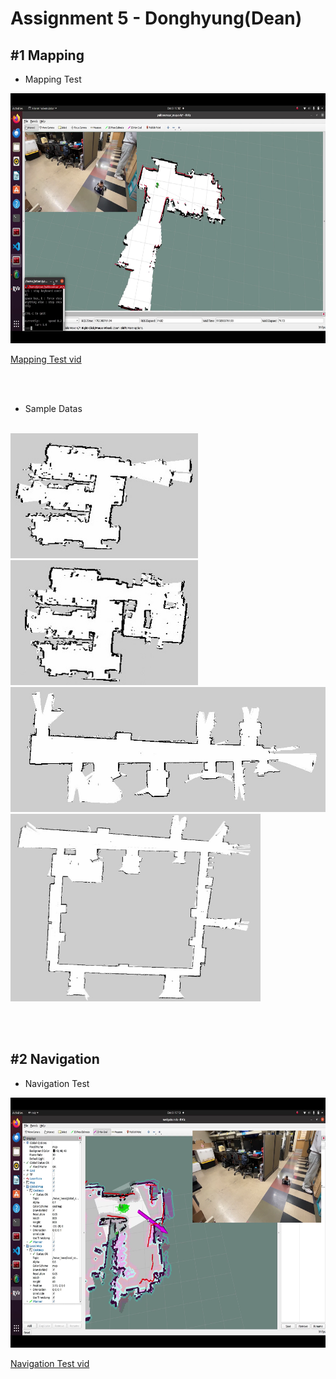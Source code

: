 # Assignment 5 - Donghyung(Dean)

## #1 Mapping

* Mapping Test
<img src="./images/mapping.png" width="700" height="400"/>

[Mapping Test vid](https://youtu.be/trhHgOyOMUs)

<br/><br/>

* Sample Datas
<br/>
<img src="./images/1.jpg" width="300" height="200"/><img src="./images/2.jpg" width="300" height="200"/><img src="./images/3.jpg" width="600" height="200"/><img src="./images/4.jpg" width="400" height="300"/>

<br/><br/>

## #2 Navigation

* Navigation Test
<img src="./images/navigation.png" width="700" height="400"/>

[Navigation Test vid](https://youtu.be/-R1TFmbU0J0)



